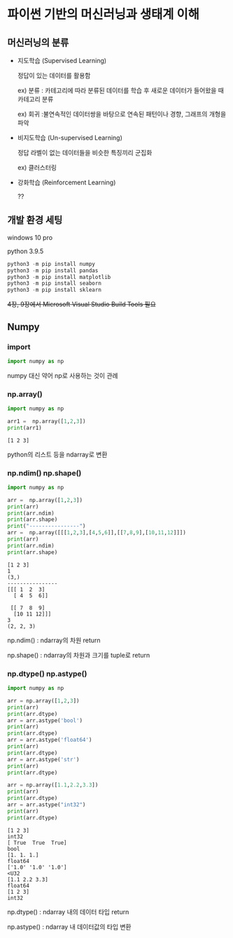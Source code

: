 # 파이썬 기반의 머신러닝과 생태계 이해

## 머신러닝의 분류

- 지도학습 (Supervised Learning)

  정답이 있는 데이터를 활용함

  ex) 분류 : 카테고리에 따라 분류된 데이터를 학습 후 새로운 데이터가 들어왔을 때 카테고리 분류
      
  ex) 회귀 :불연속적인 데이터쌍을 바탕으로 연속된 패턴이나 경향, 그래프의 개형을 파악

- 비지도학습 (Un-supervised Learning)

  정답 라벨이 없는 데이터들을 비슷한 특징끼리 군집화

  ex) 클러스터링


- 강화학습 (Reinforcement Learning)

  ??

## 개발 환경 세팅

windows 10 pro

python 3.9.5

```powershell
python3 -m pip install numpy
python3 -m pip install pandas
python3 -m pip install matplotlib
python3 -m pip install seaborn
python3 -m pip install sklearn
```

~~4장, 9장에서 Microsoft Visual Studio Build Tools 필요~~

## Numpy

### import

```python
import numpy as np
```

numpy 대신 약어 np로 사용하는 것이 관례

### np.array()

```python
import numpy as np

arr1 =  np.array([1,2,3])
print(arr1)
```
```
[1 2 3]
```

python의 리스트 등을 ndarray로 변환

### np.ndim() np.shape()

```python
import numpy as np

arr =  np.array([1,2,3])
print(arr)
print(arr.ndim)
print(arr.shape)
print("----------------")
arr =  np.array([[[1,2,3],[4,5,6]],[[7,8,9],[10,11,12]]])
print(arr)
print(arr.ndim)
print(arr.shape)
```
```
[1 2 3]
1
(3,)
----------------
[[[ 1  2  3]
  [ 4  5  6]]

 [[ 7  8  9]
  [10 11 12]]]
3
(2, 2, 3)
```

np.ndim() : ndarray의 차원 return

np.shape() : ndarray의 차원과 크기를 tuple로 return

### np.dtype() np.astype()

```python
import numpy as np

arr = np.array([1,2,3])
print(arr)
print(arr.dtype)
arr = arr.astype('bool')
print(arr)
print(arr.dtype)
arr = arr.astype('float64')
print(arr)
print(arr.dtype)
arr = arr.astype('str')
print(arr)
print(arr.dtype)

arr = np.array([1.1,2.2,3.3])
print(arr)
print(arr.dtype)
arr = arr.astype("int32")
print(arr)
print(arr.dtype)
```
```
[1 2 3]
int32
[ True  True  True]
bool
[1. 1. 1.]
float64
['1.0' '1.0' '1.0']
<U32
[1.1 2.2 3.3]
float64
[1 2 3]
int32
```

np.dtype() : ndarray 내의 데이터 타입 return

np.astype() : ndarray 내 데이터값의 타입 변환

### 